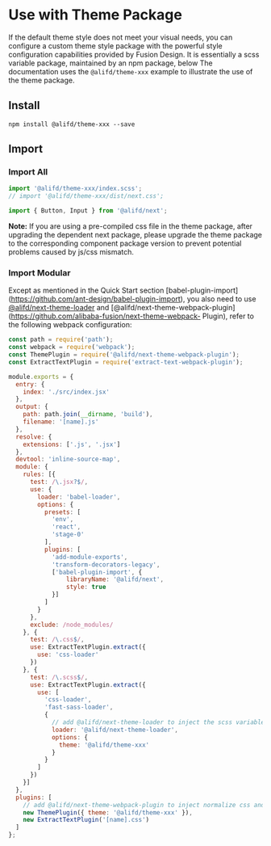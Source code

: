 # Use with Theme Package

If the default theme style does not meet your visual needs, you can configure a custom theme style package with the powerful style configuration capabilities provided by Fusion Design. It is essentially a scss variable package, maintained by an npm package, below The documentation uses the `@alifd/theme-xxx` example to illustrate the use of the theme package.

## Install

```
npm install @alifd/theme-xxx --save
```

## Import

### Import All

``` js
import '@alifd/theme-xxx/index.scss';
// import '@alifd/theme-xxx/dist/next.css';

import { Button, Input } from '@alifd/next';
```

**Note:** If you are using a pre-compiled css file in the theme package, after upgrading the dependent next package, please upgrade the theme package to the corresponding component package version to prevent potential problems caused by js/css mismatch.

### Import Modular
Except as mentioned in the Quick Start section [babel-plugin-import] (https://github.com/ant-design/babel-plugin-import), you also need to use [@alifd/next-theme-loader]( Https://github.com/alibaba-fusion/next-theme-loader) and [@alifd/next-theme-webpack-plugin](https://github.com/alibaba-fusion/next-theme-webpack- Plugin), refer to the following webpack configuration:

``` js
const path = require('path');
const webpack = require('webpack');
const ThemePlugin = require('@alifd/next-theme-webpack-plugin');
const ExtractTextPlugin = require('extract-text-webpack-plugin');

module.exports = {
  entry: {
    index: './src/index.jsx'
  },
  output: {
    path: path.join(__dirname, 'build'),
    filename: '[name].js'
  },
  resolve: {
    extensions: ['.js', '.jsx']
  },
  devtool: 'inline-source-map',
  module: {
    rules: [{
      test: /\.jsx?$/,
      use: {
        loader: 'babel-loader',
        options: {
          presets: [
            'env',
            'react',
            'stage-0'
          ],
          plugins: [
            'add-module-exports',
            'transform-decorators-legacy',
            ['babel-plugin-import', {
                libraryName: '@alifd/next',
                style: true
            }]
          ]
        }
      },
      exclude: /node_modules/
    }, {
      test: /\.css$/,
      use: ExtractTextPlugin.extract({
        use: 'css-loader'
      })
    }, {
      test: /\.scss$/,
      use: ExtractTextPlugin.extract({
        use: [
          'css-loader',
          'fast-sass-loader',
          {
            // add @alifd/next-theme-loader to inject the scss variable of the custom theme package
            loader: '@alifd/next-theme-loader',
            options: {
              theme: '@alifd/theme-xxx'
            }
          }
        ]
      })
    }]
  },
  plugins: [
    // add @alifd/next-theme-webpack-plugin to inject normalize css and custom icon css
    new ThemePlugin({ theme: '@alifd/theme-xxx' }),
    new ExtractTextPlugin('[name].css')
  ]
};
```
